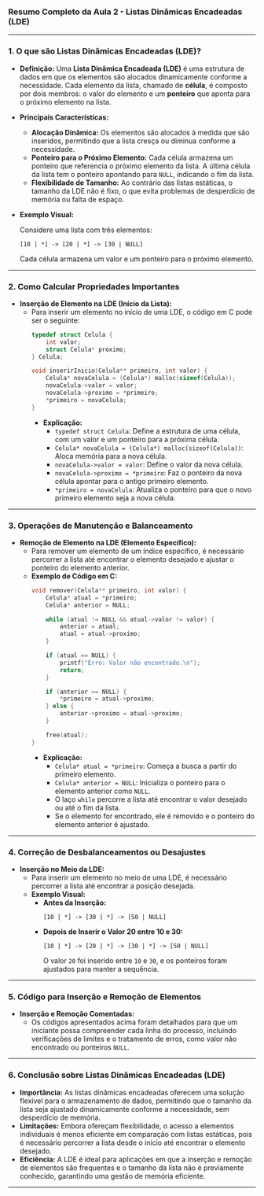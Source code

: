 ### **Resumo Completo da Aula 2 - Listas Dinâmicas Encadeadas (LDE)**

---

### **1. O que são Listas Dinâmicas Encadeadas (LDE)?**

- **Definição:** Uma **Lista Dinâmica Encadeada (LDE)** é uma estrutura de dados em que os elementos são alocados dinamicamente conforme a necessidade. Cada elemento da lista, chamado de **célula**, é composto por dois membros: o valor do elemento e um **ponteiro** que aponta para o próximo elemento na lista.

- **Principais Características:**
  - **Alocação Dinâmica:** Os elementos são alocados à medida que são inseridos, permitindo que a lista cresça ou diminua conforme a necessidade.
  - **Ponteiro para o Próximo Elemento:** Cada célula armazena um ponteiro que referencia o próximo elemento da lista. A última célula da lista tem o ponteiro apontando para `NULL`, indicando o fim da lista.
  - **Flexibilidade de Tamanho:** Ao contrário das listas estáticas, o tamanho da LDE não é fixo, o que evita problemas de desperdício de memória ou falta de espaço.

- **Exemplo Visual:**

  Considere uma lista com três elementos:

  ```
  [10 | *] -> [20 | *] -> [30 | NULL]
  ```
  Cada célula armazena um valor e um ponteiro para o próximo elemento.

---

### **2. Como Calcular Propriedades Importantes**

- **Inserção de Elemento na LDE (Início da Lista):**
  - Para inserir um elemento no início de uma LDE, o código em C pode ser o seguinte:
    ```c
    typedef struct Celula {
        int valor;
        struct Celula* proximo;
    } Celula;

    void inserirInicio(Celula** primeiro, int valor) {
        Celula* novaCelula = (Celula*) malloc(sizeof(Celula));
        novaCelula->valor = valor;
        novaCelula->proximo = *primeiro;
        *primeiro = novaCelula;
    }
    ```
    - **Explicação:**
      - `typedef struct Celula`: Define a estrutura de uma célula, com um valor e um ponteiro para a próxima célula.
      - `Celula* novaCelula = (Celula*) malloc(sizeof(Celula))`: Aloca memória para a nova célula.
      - `novaCelula->valor = valor`: Define o valor da nova célula.
      - `novaCelula->proximo = *primeiro`: Faz o ponteiro da nova célula apontar para o antigo primeiro elemento.
      - `*primeiro = novaCelula`: Atualiza o ponteiro para que o novo primeiro elemento seja a nova célula.

---

### **3. Operações de Manutenção e Balanceamento**

- **Remoção de Elemento na LDE (Elemento Específico):**
  - Para remover um elemento de um índice específico, é necessário percorrer a lista até encontrar o elemento desejado e ajustar o ponteiro do elemento anterior.
  - **Exemplo de Código em C:**
    ```c
    void remover(Celula** primeiro, int valor) {
        Celula* atual = *primeiro;
        Celula* anterior = NULL;

        while (atual != NULL && atual->valor != valor) {
            anterior = atual;
            atual = atual->proximo;
        }

        if (atual == NULL) {
            printf("Erro: Valor não encontrado.\n");
            return;
        }

        if (anterior == NULL) {
            *primeiro = atual->proximo;
        } else {
            anterior->proximo = atual->proximo;
        }

        free(atual);
    }
    ```
    - **Explicação:**
      - `Celula* atual = *primeiro`: Começa a busca a partir do primeiro elemento.
      - `Celula* anterior = NULL`: Inicializa o ponteiro para o elemento anterior como `NULL`.
      - O laço `while` percorre a lista até encontrar o valor desejado ou até o fim da lista.
      - Se o elemento for encontrado, ele é removido e o ponteiro do elemento anterior é ajustado.

---

### **4. Correção de Desbalanceamentos ou Desajustes**

- **Inserção no Meio da LDE:**
  - Para inserir um elemento no meio de uma LDE, é necessário percorrer a lista até encontrar a posição desejada.
  - **Exemplo Visual:**
    - **Antes da Inserção:**
      ```
      [10 | *] -> [30 | *] -> [50 | NULL]
      ```
    - **Depois de Inserir o Valor 20 entre 10 e 30:**
      ```
      [10 | *] -> [20 | *] -> [30 | *] -> [50 | NULL]
      ```
      O valor `20` foi inserido entre `10` e `30`, e os ponteiros foram ajustados para manter a sequência.

---

### **5. Código para Inserção e Remoção de Elementos**

- **Inserção e Remoção Comentadas:**
  - Os códigos apresentados acima foram detalhados para que um iniciante possa compreender cada linha do processo, incluindo verificações de limites e o tratamento de erros, como valor não encontrado ou ponteiros `NULL`.

---

### **6. Conclusão sobre Listas Dinâmicas Encadeadas (LDE)**

- **Importância:** As listas dinâmicas encadeadas oferecem uma solução flexível para o armazenamento de dados, permitindo que o tamanho da lista seja ajustado dinamicamente conforme a necessidade, sem desperdício de memória.
- **Limitações:** Embora ofereçam flexibilidade, o acesso a elementos individuais é menos eficiente em comparação com listas estáticas, pois é necessário percorrer a lista desde o início até encontrar o elemento desejado.
- **Eficiência:** A LDE é ideal para aplicações em que a inserção e remoção de elementos são frequentes e o tamanho da lista não é previamente conhecido, garantindo uma gestão de memória eficiente.

---

